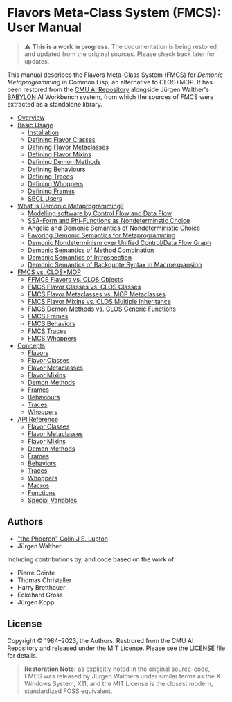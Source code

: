 # Flavors Meta-Class System (FMCS): User Manual

> :warning: **This is a work in progress.** The documentation is being restored
> and updated from the original sources. Please check back later for updates.

This manual describes the Flavors Meta-Class System (FMCS) for
_Demonic Metaprogramming_ in Common Lisp, an alternative to CLOS+MOP. It has
been restored from the [CMU AI Repository][CMUAIREPO] alongside Jürgen
Walther's [BABYLON][BABYLON] AI Workbench system, from which the sources of
FMCS were extracted as a standalone library.

- [Overview](./overview.md)
- [Basic Usage](./basic-usage.md)
    - [Installation](./basic-usage.md#installation)
    - [Defining Flavor Classes](./basic-usage.md#defining-flavor-classes)
    - [Defining Flavor Metaclasses](./basic-usage.md#defining-flavor-metaclasses)
    - [Defining Flavor Mixins](./basic-usage.md#defining-flavor-mixins)
    - [Defining Demon Methods](./basic-usage.md#defining-demon-methods)
    - [Defining Behaviours](./basic-usage.md#defining-behaviours)
    - [Defining Traces](./basic-usage.md#defining-traces)
    - [Defining Whoppers](./basic-usage.md#defining-whoppers)
    - [Defining Frames](./basic-usage.md#defining-frames)
    - [SBCL Users](./basic-usage.md#sbcl-users)
- [What Is Demonic Metaprogramming?](./demonic-metaprogramming.md)
    - [Modelling software by Control Flow and Data Flow](./demonic-metaprogramming.md#modelling-software-by-control-flow-and-data-flow)
    - [SSA-Form and Phi-Functions as Nondeterminstic Choice](./demonic-metaprogramming.md#ssa-form-and-phi-functions-as-nondeterminstic-choice)
    - [Angelic and Demonic Semantics of Nondeterministic Choice](./demonic-metaprogramming.md#angelic-and-demonic-semantics-of-nondeterministic-choice)
    - [Favoring Demonic Semantics for Metaprogramming](./demonic-metaprogramming.md#favoring-demonic-semantics-for-metaprogramming)
    - [Demonic Nondeterminism over Unified Control/Data Flow Graph](./demonic-metaprogramming.md#demonic-nondeterminism-over-unified-controldata-flow-graph)
    - [Demonic Semantics of Method Combination](./demonic-metaprogramming.md#demonic-semantics-of-method-combination)
    - [Demonic Semantics of Introspection](./demonic-metaprogramming.md#demonic-semantics-of-introspection)
    - [Demonic Semantics of Backquote Syntax in Macroexpansion](./demonic-metaprogramming.md#demonic-semantics-of-backquote-syntax-in-macroexpansion)
- [FMCS vs. CLOS+MOP](./fmcs-vs-clos-mop.md)
    - [FFMCS Flavors vs. CLOS Objects](./fmcs-vs-clos-mop.md#fmcs-flavors-vs-clos-objects)
    - [FMCS Flavor Classes vs. CLOS Classes](./fmcs-vs-clos-mop.md#fmcs-flavor-classes-vs-clos-classes)
    - [FMCS Flavor Metaclasses vs. MOP Metaclasses](./fmcs-vs-clos-mop.md#fmcs-flavor-metaclasses-vs-mop-metaclasses)
    - [FMCS Flavor Mixins vs. CLOS Multiple Inheritance](./fmcs-vs-clos-mop.md#fmcs-flavor-mixins-vs-clos-multiple-inheritance)
    - [FMCS Demon Methods vs. CLOS Generic Functions](./fmcs-vs-clos-mop.md#fmcs-demon-methods-vs-clos-generic-functions)
    - [FMCS Frames](./fmcs-vs-clos-mop.md#fmcs-frames)
    - [FMCS Behaviors](./fmcs-vs-clos-mop.md#fmcs-behaviors)
    - [FMCS Traces](./fmcs-vs-clos-mop.md#fmcs-traces)
    - [FMCS Whoppers](./fmcs-vs-clos-mop.md#fmcs-whoppers)
- [Concepts](./concepts.md)
    - [Flavors](./concepts.md#flavors)
    - [Flavor Classes](./concepts.md#flavor-classes)
    - [Flavor Metaclasses](./concepts.md#flavor-metaclasses)
    - [Flavor Mixins](./concepts.md#flavor-mixins)
    - [Demon Methods](./concepts.md#demon-methods)
    - [Frames](./concepts.md#frames)
    - [Behaviours](./concepts.md#behaviours)
    - [Traces](./concepts.md#traces)
    - [Whoppers](./concepts.md#whoppers)
- [API Reference](./api-reference.md)
    - [Flavor Classes](./api-reference.md#flavor-classes)
    - [Flavor Metaclasses](./api-reference.md#flavor-metaclasses)
    - [Flavor Mixins](./api-reference.md#flavor-mixins)
    - [Demon Methods](./api-reference.md#demon-methods)
    - [Frames](./api-reference.md#frames)
    - [Behaviors](./api-reference.md#behaviors)
    - [Traces](./api-reference.md#traces)
    - [Whoppers](./api-reference.md#whoppers)
    - [Macros](./api-reference.md#macros)
    - [Functions](./api-reference.md#functions)
    - [Special Variables](./api-reference.md#special-variables)

## Authors

- ["the Phoeron" Colin J.E. Lupton][@thephoeron]
- Jürgen Walther

Including contributions by, and code based on the work of:

- Pierre Cointe
- Thomas Christaller
- Harry Bretthauer
- Eckehard Gross
- Jürgen Kopp

## License

Copyright &copy; 1984&ndash;2023, the Authors. Restrored from the CMU AI Repository and released under the MIT License. Please see the [LICENSE](LICENSE) file for details.

> **Restoration Note:** as explicitly noted in the original source-code, FMCS
> was released by Jürgen Walthers under similar terms as the X Windows System,
> X11, and the MIT License is the closest modern, standardized FOSS equivalent.

[BABYLON]: https://github.com/thephoeron/babylon
[BAPHOMET]: https://github.com/thephoeron/baphomet
[CMUAIREPO]: https://www.cs.cmu.edu/afs/cs.cmu.edu/project/ai-repository/ai/0.html
[@thephoeron]: https://github.com/thephoeron

